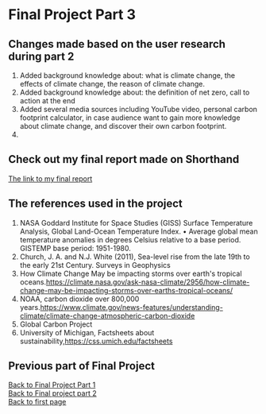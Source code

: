 # Final Project Part 3


## Changes made based on the user research during part 2
1. Added background knowledge about: what is climate change, the effects of climate change, the reason of climate change.
2. Added background knowledge about: the definition of net zero, call to action at the end
3. Added several media sources including YouTube video, personal carbon footprint calculator, in case audience want to gain more knowledge about climate change, and discover their own carbon footprint.
4. 

## Check out my final report made on Shorthand
[The link to my final report](https://carnegiemellon.shorthandstories.com/stop-climate-change-through-net-zero-carbon-emission/index.html)

## The references used in the project
1. NASA Goddard Institute for Space Studies (GISS) Surface Temperature Analysis, Global Land-Ocean Temperature Index. • Average global mean temperature anomalies in degrees Celsius relative to a base period.
GISTEMP base period: 1951-1980.
2. Church, J. A. and N.J. White (2011), Sea-level rise from the late 19th to the early 21st Century. Surveys in Geophysics
3. How Climate Change May be impacting storms over earth's tropical oceans.https://climate.nasa.gov/ask-nasa-climate/2956/how-climate-change-may-be-impacting-storms-over-earths-tropical-oceans/
4. NOAA, carbon dioxide over 800,000 years.https://www.climate.gov/news-features/understanding-climate/climate-change-atmospheric-carbon-dioxide
5. Global Carbon Project
6. University of Michigan, Factsheets about sustainability,https://css.umich.edu/factsheets

## Previous part of Final Project
[Back to Final Project Part 1](/Final_Project_Part1.md)\
[Back to Final project part 2](/final_project_part2.md)\
[Back to first page](/README.md)
